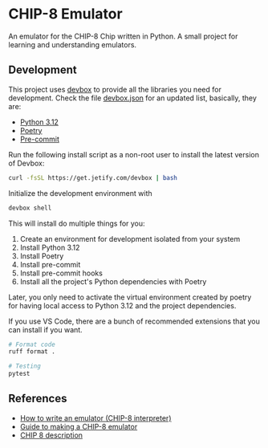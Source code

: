 # CHIP-8 Emulator

An emulator for the CHIP-8 Chip written in Python. A small project for learning and understanding emulators.

## Development

This project uses [devbox](https://www.jetify.com/devbox) to provide all the libraries you need for development. Check the file [devbox.json](./devbox.json) for an updated list, basically, they are:

- [Python 3.12](https://www.python.org/downloads/release/python-312/)
- [Poetry](https://python-poetry.org/)
- [Pre-commit](https://pre-commit.com/)

Run the following install script as a non-root user to install the latest version of Devbox:

```bash
curl -fsSL https://get.jetify.com/devbox | bash
```

Initialize the development environment with

```bash
devbox shell
```

This will install do multiple things for you:

1. Create an environment for development isolated from your system
2. Install Python 3.12
3. Install Poetry
4. Install pre-commit
5. Install pre-commit hooks
6. Install all the project's Python dependencies with Poetry

Later, you only need to activate the virtual environment created by poetry for having local access to Python 3.12 and the project dependencies.

If you use VS Code, there are a bunch of recommended extensions that you can install if you want.

```bash
# Format code
ruff format .

# Testing
pytest
```

## References

- [How to write an emulator (CHIP-8 interpreter)](https://multigesture.net/articles/how-to-write-an-emulator-chip-8-interpreter/)
- [Guide to making a CHIP-8 emulator](https://tobiasvl.github.io/blog/write-a-chip-8-emulator/)
- [CHIP 8 description](https://en.wikipedia.org/wiki/CHIP-8#Virtual_machine_description)
